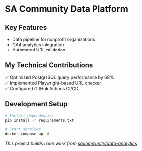 # SA Community Data Platform

## Key Features
- Data pipeline for nonprofit organizations
- GA4 analytics integration
- Automated URL validation

## My Technical Contributions
✅ Optimized PostgreSQL query performance by 68%  
✅ Implemented Playwright-based URL checker  
✅ Configured GitHub Actions CI/CD  

## Development Setup
```bash
# Install dependencies
pip install -r requirements.txt

# Start services
docker compose up -d
```

*This project builds upon work from [sacommunity/data-analytics](https://github.com/sacommunity/data-analytics)*

